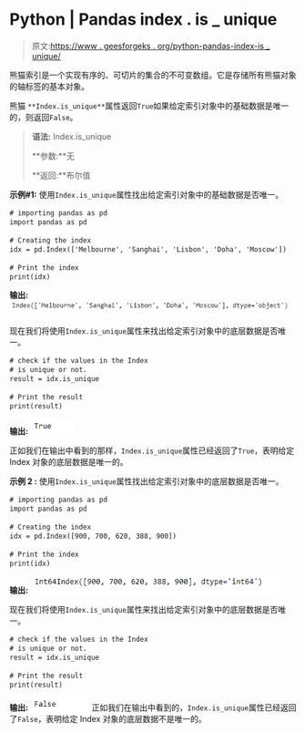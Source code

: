 # Python | Pandas index . is _ unique

> 原文:[https://www . geesforgeks . org/python-pandas-index-is _ unique/](https://www.geeksforgeeks.org/python-pandas-index-is_unique/)

熊猫索引是一个实现有序的、可切片的集合的不可变数组。它是存储所有熊猫对象的轴标签的基本对象。

熊猫 `**Index.is_unique**`属性返回`True`如果给定索引对象中的基础数据是唯一的，则返回`False`。

> **语法:** Index.is_unique
> 
> **参数:**无
> 
> **返回:**布尔值

**示例#1:** 使用`Index.is_unique`属性找出给定索引对象中的基础数据是否唯一。

```
# importing pandas as pd
import pandas as pd

# Creating the index
idx = pd.Index(['Melbourne', 'Sanghai', 'Lisbon', 'Doha', 'Moscow'])

# Print the index
print(idx)
```

**输出:**
![](img/72436cc2bf2e05529625f903b7e11e7d.png)

现在我们将使用`Index.is_unique`属性来找出给定索引对象中的底层数据是否唯一。

```
# check if the values in the Index
# is unique or not.
result = idx.is_unique

# Print the result
print(result)
```

**输出:**
![](img/f0c434d2a59e1fe7ff9cac3034c63303.png)

正如我们在输出中看到的那样，`Index.is_unique`属性已经返回了`True`，表明给定 Index 对象的底层数据是唯一的。

**示例 2 :** 使用`Index.is_unique`属性找出给定索引对象中的底层数据是否唯一。

```
# importing pandas as pd
import pandas as pd

# Creating the index
idx = pd.Index([900, 700, 620, 388, 900])

# Print the index
print(idx)
```

**输出:**
![](img/5ca6168f33a603c9eebd2d0e0f214daf.png)

现在我们将使用`Index.is_unique`属性来找出给定索引对象中的底层数据是否唯一。

```
# check if the values in the Index
# is unique or not.
result = idx.is_unique

# Print the result
print(result)
```

**输出:**
![](img/8452ffa3103b133134ab63b22d3d0fa6.png)
正如我们在输出中看到的，`Index.is_unique`属性已经返回了`False`，表明给定 Index 对象的底层数据不是唯一的。